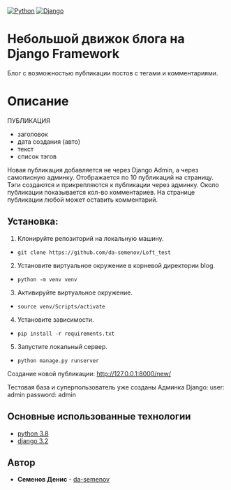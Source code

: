 [![Python](https://img.shields.io/badge/-Python-464646??style=flat-square&logo=Python)](https://www.python.org/)
[![Django](https://img.shields.io/badge/-Django-464646??style=flat-square&logo=Django)](https://www.djangoproject.com/)
# Небольшой движок блога на Django Framework
Блог с возможностью публикации постов с тегами и комментариями.

# Описание
ПУБЛИКАЦИЯ
- заголовок
- дата создания (авто)
- текст
- список тэгов

Новая публикация добавляется не через Django Admin, а через самописную админку.
Отображается по 10 публикаций на страницу.
Тэги создаются и прикрепляются к публикации через админку.
Около публикации показывается кол-во комментариев. 
На странице публикации любой может оставить комментарий.


## Установка:
1. Клонируйте репозиторий на локальную машину.
- ``git clone https://github.com/da-semenov/Loft_test``
2. Установите виртуальное окружение в корневой директории blog.
- ``python -m venv venv``
3. Активируйте виртуальное окружение.
- ``source venv/Scripts/activate``
4. Установите зависимости.
- ``pip install -r requirements.txt``
5. Запустите локальный сервер.
- ``python manage.py runserver``

Создание новой публикации: http://127.0.0.1:8000/new/

Тестовая база и суперпользователь уже созданы
Админка Django:
user: admin
password: admin

## Основные использованные технологии
* [python 3.8](https://www.python.org/)
* [django 3.2](https://www.djangoproject.com/)

## Автор

* **Семенов Денис** - [da-semenov](https://github.com/da-semenov)

